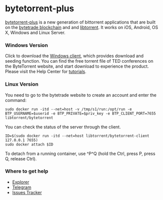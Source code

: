 # bytetorrent-plus

[bytetorrent-plus](https://github.com/bytetorrent-plus/bytetorrent-plus) is a new generation of bittorrent applications that are built on the [bytetrade blockchain](https://www.bytetrade.io/) and and [libtorrent](https://github.com/arvidn/libtorrent).
 It works on iOS, Android, OS X, Windows and Linux Server.

### Windows Version

Click to download the [Windows client](https://cdn2.bytetrade.io/bytetorrent/windows/bytetorrent-0.1.0-2019-8-24.zip), which provides download and seeding function. You can find the free torrent file of TED conferences on the ByteTorrent website, and start download to experience the product. Please visit the Help Center for [tutorials](https://bytetorrent.zendesk.com/hc/en-us/articles/360034522833-ByteTorrent-Plus-Windows-Tutorial).

### Linux Version

You need to go to the bytetrade website to create an account and enter the command:
```
sudo docker run -itd --net=host -v /tmp/s1/run:/opt/run -e
BTP_USERNAME=$userid -e BTP_PRIVATE=$priv_key -e BTP_CLIENT_PORT=7655
libtorrent/bytetorrent
```

You can check the status of the server through the client.
```
ID=$(sudo docker run -itd --net=host libtorrent/bytetorrent-client 127.0.0.1 7655)
sudo docker attach $ID
```
To detach from a running container, use ^P^Q (hold the Ctrl, press P, press Q, release Ctrl).

### Where to get help
* [Explorer](https://explorer.bytetrade.com/)
* [Telegram](https://t.me/bytetorrentplus)
* [Issues Tracker](https://github.com/bytetorrent-plus/bytetorrent-plus/issues)
